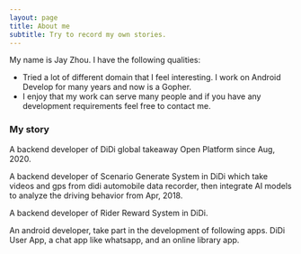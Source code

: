 ```yaml
---
layout: page
title: About me
subtitle: Try to record my own stories.
---
```


My name is Jay Zhou. I have the following qualities:

- Tried a lot of different domain that I feel interesting. I work on Android Develop for many years and now is a Gopher.
- I enjoy that my work can serve many people and if you have any development requirements feel free to contact me.

### My story

A backend developer of DiDi global takeaway Open Platform since Aug, 2020.
 
A backend developer of Scenario Generate System in DiDi which take videos and gps from didi automobile data recorder, then integrate AI models to analyze the driving behavior from Apr, 2018.

A backend developer of Rider Reward System in DiDi.

An android developer, take part in the development of following apps. DiDi User App, a chat app like whatsapp, and an online library app.
